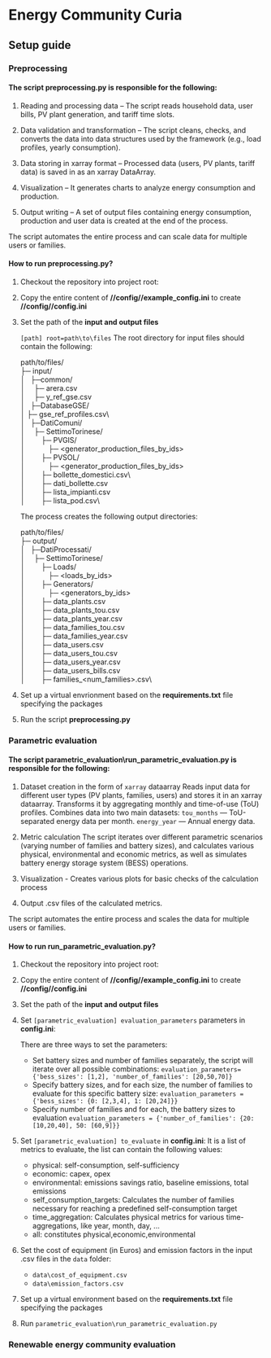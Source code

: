 # Energy Community Curia

## Setup guide
### Preprocessing

#### The script **preprocessing.py** is responsible for the following:
1. Reading and processing data – The script reads household data, user bills, PV plant generation, and tariff time slots.

2. Data validation and transformation – The script cleans, checks, and converts the data into data structures used by the framework (e.g., load profiles, yearly consumption).

3. Data storing in xarray format – Processed data (users, PV plants, tariff data) is saved in as an xarray DataArray.

4. Visualization – It generates charts to analyze energy consumption and production.

5. Output writing – A set of output files containing energy consumption, production and user data is created at the end of the process.

The script automates the entire process and can scale data for multiple users or families.

#### How to run **preprocessing.py**?
1. Checkout the repository into project root: **<root>**
2. Copy the entire content of **<root>//config//example_config.ini** to create **<root>//config//config.ini**
3. Set the path of the **input and output files**

    `
    [path]
    root=path\to\files
    `
    The root directory for input files should contain the following:
    
    path/to/files/\
    ├─ input/\
    │  &ensp;├─common/\
    │    &emsp;├─ arera.csv\
    │    &emsp;├─ y_ref_gse.csv\
    │  &ensp;├─DatabaseGSE/\
    │    ├─ gse_ref_profiles.csv\  
    │  &ensp;├─DatiComuni/\
    │    &emsp;├─ SettimoTorinese/\
    │       &emsp;&emsp;├─ PVGIS/\
    │            &emsp;&emsp;&emsp;├─ <generator_production_files_by_ids>\
    │       &emsp;&emsp;├─ PVSOL/\
    │            &emsp;&emsp;&emsp;├─ <generator_production_files_by_ids>\
    │       &emsp;&emsp;├─ bollette_domestici.csv\  
    │       &emsp;&emsp;├─ dati_bollette.csv\
    │       &emsp;&emsp;├─ lista_impianti.csv\
    │       &emsp;&emsp;├─ lista_pod.csv\
    
    The process creates the following output directories:
    
    path/to/files/\
    ├─ output/\
    │  &ensp;├─DatiProcessati/\
    │       &emsp;├─ SettimoTorinese/\
    │            &emsp;&emsp;├─ Loads/\
    │               &emsp;&emsp;&emsp;├─ <loads_by_ids>\
    │            &emsp;&emsp;├─ Generators/\
    │               &emsp;&emsp;&emsp;├─ <generators_by_ids>\
    │            &emsp;&emsp;├─ data_plants.csv\
    │            &emsp;&emsp;├─ data_plants_tou.csv\
    │            &emsp;&emsp;├─ data_plants_year.csv\
    │            &emsp;&emsp;├─ data_families_tou.csv\
    │            &emsp;&emsp;├─ data_families_year.csv\
    │            &emsp;&emsp;├─ data_users.csv\
    │            &emsp;&emsp;├─ data_users_tou.csv\
    │            &emsp;&emsp;├─ data_users_year.csv\
    │            &emsp;&emsp;├─ data_users_bills.csv\
    │            &emsp;&emsp;├─ families_<num_families>.csv\

4. Set up a virtual envrionment based on the **requirements.txt** file specifying the packages
5. Run the script **preprocessing.py**

### Parametric evaluation
#### The script **parametric_evaluation\run_parametric_evaluation.py** is responsible for the following:
1. Dataset creation in the form of `xarray` dataarray
    Reads input data for different user types (PV plants, families, users) and stores it in an xarray dataarray.
    Transforms it by aggregating monthly and time-of-use (ToU) profiles.
    Combines data into two main datasets:
        `tou_months` — ToU-separated energy data per month.
        `energy_year` — Annual energy data.

2. Metric calculation
The script iterates over different parametric scenarios (varying number of families and battery sizes), and calculates 
various physical, environmental and economic metrics, as well as simulates battery energy storage system (BESS) operations.

3. Visualization - Creates various plots for basic checks of the calculation process

4. Output .csv files of the calculated metrics.

The script automates the entire process and scales the data for multiple users or families.

#### How to run **run_parametric_evaluation.py**?
1. Checkout the repository into project root: **<root>**
2. Copy the entire content of **<root>//config//example_config.ini** to create **<root>//config//config.ini**
3. Set the path of the **input and output files**
4. Set `[parametric_evaluation] evaluation_parameters` parameters in **config.ini**:

   There are three ways to set the parameters:
   * Set battery sizes and number of families separately, the script will iterate over all possible combinations:
   `evaluation_parameters={'bess_sizes': [1,2], 'number_of_families': [20,50,70]}`
   * Specify battery sizes, and for each size, the number of families to evaluate for this specific battery size:
   `evaluation_parameters = {'bess_sizes': {0: [2,3,4], 1: [20,24]}}`
   * Specify number of families and for each, the battery sizes to evaluation
   `evaluation_parameters = {'number_of_families': {20: [10,20,40], 50: [60,9]}}`

5. Set `[parametric_evaluation] to_evaluate` in **config.ini**:
It is a list of metrics to evaluate, the list can contain the following values:
   * physical: self-consumption, self-sufficiency
   * economic: capex, opex
   * environmental: emissions savings ratio, baseline emissions, total emissions
   * self_consumption_targets: Calculates the number of families necessary for reaching a predefined self-consumption target
   * time_aggregation: Calculates physical metrics for various time-aggregations, like year, month, day, ...
   * all: constitutes physical,economic,environmental

6. Set the cost of equipment (in Euros) and emission factors in the input .csv files in the `data` folder:
   * `data\cost_of_equipment.csv`
   * `data\emission_factors.csv`
   
7. Set up a virtual environment based on the **requirements.txt** file specifying the packages
8. Run `parametric_evaluation\run_parametric_evaluation.py`

### Renewable energy community evaluation